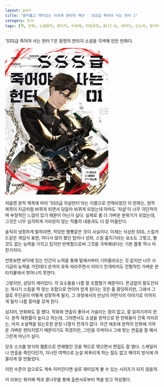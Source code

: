```yaml
---
layout: post
title: "흥미롭고 재미있는 이세계 판타지 액션 - SSS급 죽어야 사는 헌터 1"
category: 도서
tags: [책, 만화, 소설원작, 판타지, 이세계, 타임루프, Bill.K, 네이다, 신노아, 판시아, 북카페 책과 콩나무, 서평]
---
```


'SSS급 죽어야 사는 헌터 1'은
동명의 판타지 소설을 각색해 만든 만화다.

![표지](/images/book/sss-class-suicide-hunter-1-comic-book-h480.jpg)

처음엔 원작 제목에 따라 'SSS급 자살헌터'라는 이름으로 연재되었던 이 만화는,
원작 제목이 지금처럼 바뀌게 되면서 덩달아 바뀌게 되었는데
아마도 '자살'이 너무 극단적이며 부정적인 느낌이 있기 때문이 아닌가 싶다.
실제로 좀 더 가벼운 분위기가 되었는데,
그것은 너무 심각하게 가라앉지 않는 작품의 내용과도 더 잘 어울린다.

솔직히 냉정하게 말하자면,
적당한 짬뽕같은 것이 사실이다.
이제는 식상한 SSS, 스킬카드같은 게임식 표현,
어디서 많이 봤던 탑이나 성좌, 스킬 훔치기라는 요소도 그렇고,
별것도 없는 능력을 가지고 있지만 반복함으로써 그것을 극복해낸다는 기본 플롯 역시 마찬가지다.

언뜻보면 바닥에 있는 인간이 노력을 통해 밑에서부터 기어올라오는 것 같지만
너무 사기급의 능력을 가진데다 운까지 유독 따라주면서
이야기 전개마저도 전형적인 가벼운 판타지물에서 벗어나지 못한다.

그렇지만, 상당히 재미있다.
각 요소들을 나름 잘 조합했기 때문이다.
뜬금없이 말도안되는 개사기 스킬을 딱 맞는 조합으로 연이어 얻게 된다는 것은 좀 황당하지만,
그래서 그걸로 주인공이 어떻게 성장하게 될지,
그 과정에서의 만남이 어떤식의 이야기로 이어지게 될지 나름 흥미를 갖게 한다.

심지어, 만화화도 잘 됐다.
작화와 연출이 좋아서 거슬리는 점이 없고, 잘 읽히기까지 한다.
원작 재현률이 높다고 하는데,
그러면서도 소설을 원작으로 한 만화들이 간혹 저지르는,
마치 소설책을 읽는듯한 문장 나열식 전개가 없다.
이건 애초에 원작이 만화에 가까운 가벼운 판타지였기 때문이기도 하겠지만,
그만큼 각색이나 그에 맞는 연출을 잘 해서 그런게 아닌가 싶다.

당초 스크롤 방식의 웹툰으로 연재했던 것을 책으로 엮으면서 편집도 잘 했다.
스케일이나 연출을 죽인다던가, 지나친 여백으로 눈살 찌푸리게 하는 점도 없고
페이지 방식에 어울리게 잘 만들었다.

이런 수준이 앞으로도 계속 이어진다면
실로 재미있게 볼 수 있는 시리즈가 되지 않을까.



<div class="im im-info">
이 리뷰는 북카페 책과 콩나무를 통해 출판사로부터 책을 받고 작성했다.
</div>
